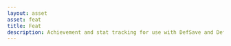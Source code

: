```yaml
---
layout: asset
asset: feat
title: Feat
description: Achievement and stat tracking for use with DefSave and DefSteam
---
```

